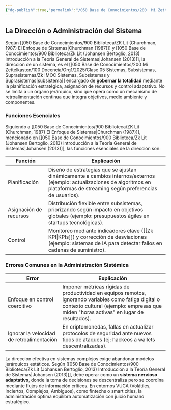 ```yaml
---
{"dg-publish":true,"permalink":"/050 Base de Conocimientos/200  Mi Zettelkasten/100 Docencia/Org1/2025/Clase 10 Definición de un Sistema/Zk Definición de un Sistema (Churchman, La Dirección o Administración del Sistema)/","tags":["digitalGarden","churchman"]}
---
```


## La Dirección o Administración del Sistema

Según [[050 Base de Conocimientos/900 Biblioteca/ZK Lit (Churchman, 1987) El Enfoque de Sistemas\|Churchman (1987)]] y [[050 Base de Conocimientos/900 Biblioteca/Zk Lit (Johansen Bertoglio, 2013) Introducción a la Teoría General de Sistemas\|Johansen (2013)]], la dirección de un sistema, es el [[050 Base de Conocimientos/200  Mi Zettelkasten/100 Docencia/Org1/2025/Clase 05 Sistemas, Subsistemas, Suprasistemas/Zk !MOC Sistemas, Subsistemas y Suprasistemas\|subsistema]] encargado de **gobernar la totalidad** mediante la planificación estratégica, asignación de recursos y control adaptativo. No se limita a un órgano jerárquico, sino que opera como un mecanismo de retroalimentación continua que integra objetivos, medio ambiente y componentes.

### Funciones Esenciales
Siguiendo a [[050 Base de Conocimientos/900 Biblioteca/ZK Lit (Churchman, 1987) El Enfoque de Sistemas\|Churchman (1987)]], mencionado en [[050 Base de Conocimientos/900 Biblioteca/Zk Lit (Johansen Bertoglio, 2013) Introducción a la Teoría General de Sistemas\|Johansen (2013)]], las funciones esenciales de la dirección son:

| Función                | Explicación                                                                                                                                                                         |
| ---------------------- | ----------------------------------------------------------------------------------------------------------------------------------------------------------------------------------- |
| Planificación          | Diseño de estrategias que se ajustan dinámicamente a cambios internos/externos (ejemplo: actualizaciones de algoritmos en plataformas de streaming según preferencias de usuarios). |
| Asignación de recursos | Distribución flexible entre subsistemas, priorizando según impacto en objetivos globales (ejemplo: presupuestos ágiles en startups tecnológicas).                                   |
| Control                | Monitoreo mediante indicadores clave ([[Zk KPI\|KPIs]]) y corrección de desviaciones (ejemplo: sistemas de IA para detectar fallos en cadenas de suministro).                       |

### Errores Comunes en la Administración Sistémica

| Error                                     | Explicación                                                                                                                                                                                     |
| ----------------------------------------- | ----------------------------------------------------------------------------------------------------------------------------------------------------------------------------------------------- |
| Enfoque en control coercitivo             | Imponer métricas rígidas de productividad en equipos remotos, ignorando variables como fatiga digital o contexto cultural (ejemplo: empresas que miden "horas activas" en lugar de resultados). |
| Ignorar la velocidad de retroalimentación | En criptomonedas, fallas en actualizar protocolos de seguridad ante nuevos tipos de ataques (ej: hackeos a wallets descentralizadas).                                                           |

La dirección efectiva en sistemas complejos exige abandonar modelos jerárquicos estáticos. Según [[050 Base de Conocimientos/900 Biblioteca/Zk Lit (Johansen Bertoglio, 2013) Introducción a la Teoría General de Sistemas\|Johansen (2013)]], debe operar como un **sistema nervioso adaptativo**, donde la toma de decisiones se descentraliza pero se coordina mediante flujos de información críticos. En entornos VUCA (Volátiles, Inciertos, Complejos, Ambiguos), como fintechs o smart cities, la administración óptima equilibra automatización con juicio humano estratégico.